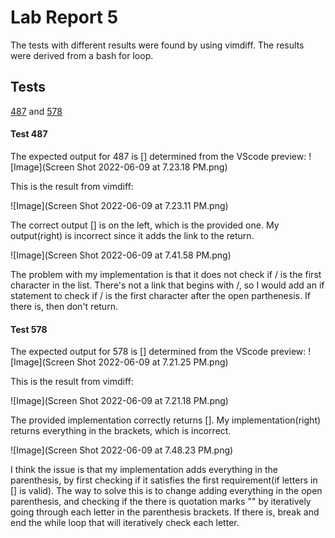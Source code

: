 # Lab Report 5


The tests with different results were found by using vimdiff. 
The results were derived from a bash for loop.


## Tests
[487](https://github.com/nidhidhamnani/markdown-parser/blob/main/test-files/487.md) and
[578](https://github.com/anhongalk/markdown-parser-1/blob/main/test-files/578.md)


#### Test 487

The expected output for 487 is [] determined from the VScode preview:
![Image](Screen Shot 2022-06-09 at 7.23.18 PM.png)

This is the result from vimdiff:

![Image](Screen Shot 2022-06-09 at 7.23.11 PM.png)

The correct output [] is on the left, which is the provided one.
My output(right) is incorrect since it adds the link to the return.

![Image](Screen Shot 2022-06-09 at 7.41.58 PM.png)

The problem with my implementation is that it does not check if / is the first character in the list.
There's not a link that begins with /, so I would add an if statement to check if / is the first character after the open parthenesis.
If there is, then don't return.


#### Test 578 

The expected output for 578 is [] determined from the VScode preview:
![Image](Screen Shot 2022-06-09 at 7.21.25 PM.png)

This is the result from vimdiff:

![Image](Screen Shot 2022-06-09 at 7.21.18 PM.png)

The provided implementation correctly returns [].
My implementation(right) returns everything in the brackets, which is incorrect.

![Image](Screen Shot 2022-06-09 at 7.48.23 PM.png)

I think the issue is that my implementation adds everything in the parenthesis, by first
checking if it satisfies the first requirement(if letters in [] is valid). The way to solve this
is to change adding everything in the open parenthesis, and checking if the there is quotation marks ""
by iteratively going through each letter in the parenthesis brackets. If there is, break and end the while loop that will
iteratively check each letter.



